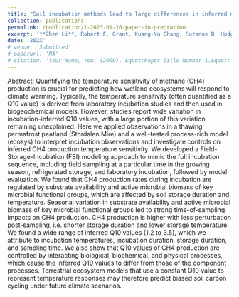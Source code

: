 ```yaml
---
title: "Soil incubation methods lead to large differences in inferred methane production temperature sensitivity"
collection: publications
permalink: /publication/1-2023-01-10-paper-in-prepration
excerpt: '**Zhen Li**, Robert F. Grant, Kuang-Yu Chang, Suzanne B. Hodgkins, Jinyun Tang, Alexandra Cory, Zelalem A. Mekonnen, Scott R. Saleska, Eoin L. Brodie, Ruth K. Varner, Virginia I. Rich, Rachel M. Wilson, Jeff P. Chanton, Patrick Crill, William J. Riley'
date: '202X'
# venue: 'Submitted'
# paperurl: 'NA'
# citation: 'Your Name, You. (2009). &quot;Paper Title Number 1.&quot; <i>Journal 1</i>. 1(1).'
---
```

Abstract: Quantifying the temperature sensitivity of methane (CH4) production is crucial for predicting how wetland ecosystems will respond to climate warming. Typically, the temperature sensitivity (often quantified as a Q10 value) is derived from laboratory incubation studies and then used in biogeochemical models. However, studies report wide variation in incubation-inferred Q10 values, with a large portion of this variation remaining unexplained. Here we applied observations in a thawing permafrost peatland (Stordalen Mire) and a well-tested process-rich model (ecosys) to interpret incubation observations and investigate controls on inferred CH4 production temperature sensitivity. We developed a Field-Storage-Incubation (FSI) modeling approach to mimic the full incubation sequence, including field sampling at a particular time in the growing season, refrigerated storage, and laboratory incubation, followed by model evaluation. We found that CH4 production rates during incubation are regulated by substrate availability and active microbial biomass of key microbial functional groups, which are affected by soil storage duration and temperature. Seasonal variation in substrate availability and active microbial biomass of key microbial functional groups led to strong time-of-sampling impacts on CH4 production. CH4 production is higher with less perturbation post-sampling, i.e. shorter storage duration and lower storage temperature. We found a wide range of inferred Q10 values (1.2 to 3.5), which we attribute to incubation temperatures, incubation duration, storage duration, and sampling time. We also show that Q10 values of CH4 production are controlled by interacting biological, biochemical, and physical processes, which cause the inferred Q10 values to differ from those of the component processes. Terrestrial ecosystem models that use a constant Q10 value to represent temperature responses may therefore predict biased soil carbon cycling under future climate scenarios.


<!-- <i>submitted<i> -->
<!-- [Download paper here](http://academicpages.github.io/files/paper1.pdf) -->